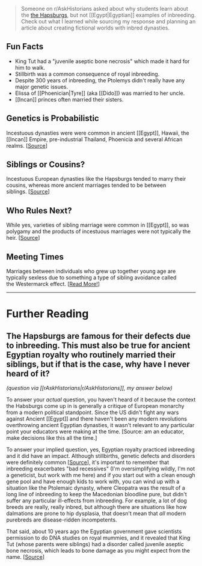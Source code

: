 
> Someone on r/AskHistorians asked about why students learn about the [the Hapsburgs](https://click.mailerlite.com/link/c/YT0xNDY5NDAzOTc4NzI1ODU2OTQ4JmM9YTdhMyZiPTM3MzUxMjMyNSZkPWcyejB0Mmg=.YQBUdUgbIPkQd7D0YjyaBY8TNgNAtOSX2Lho4keWQ58), but not [[Egypt|Egyptian]] examples of inbreeding. Check out what I learned while sourcing my response and planning an article about creating fictional worlds with inbred dynasties. 

## Fun Facts

*   King Tut had a "juvenile aseptic bone necrosis" which made it hard for him to walk.
*   Stillbirth was a common consequence of royal inbreeding. 
*   Despite 300 years of inbreeding, the Ptolemys didn't really have any major genetic issues. 
*   Elissa of [[Phoenician|Tyre]] (aka [[Dido]]) was married to her uncle. 
*   [[Incan]] princes often married their sisters.

## Genetics is Probabilistic

Incestuous dynasties were were common in ancient [[Egypt]], Hawaii, the [[Incan]] Empire, pre-industrial Thailand, Phoenicia and several African realms. \[[Source](https://click.mailerlite.com/link/c/YT0xNDY5NDAzOTc4NzI1ODU2OTQ4JmM9YTdhMyZiPTM3MzUxMjMzNyZkPWY4ZzdpM3o=.hU-jPfb-pUMjuU8jYMGjlL7Vhiu5CgAy6oLGTrP-Ub8)\]

## Siblings or Cousins?

Incestuous European dynasties like the Hapsburgs tended to marry their cousins, whereas more ancient marriages tended to be between siblings. \[[Source](https://click.mailerlite.com/link/c/YT0xNDY5NDAzOTc4NzI1ODU2OTQ4JmM9YTdhMyZiPTM3MzUxMjM1MiZkPXA1cDZwNHk=.gGA8mPQBdOU59q_vto5zbTy8AZdR4BPyI2qo144S9kM)\][](https://click.mailerlite.com/link/c/YT0xNDY5NDAzOTc4NzI1ODU2OTQ4JmM9YTdhMyZiPTM3MzUxMjM2MSZkPWY5YzFnNWk=.22RBWmwILhmfqicKqj2VY6qaEJxK_lFFh7vSQ4VlcR0)

## Who Rules Next?

While yes, varieties of sibling marriage were common in [[Egypt]], so was polygamy and the products of incestuous marriages were not typically the heir. \[[Source](https://click.mailerlite.com/link/c/YT0xNDY5NDAzOTc4NzI1ODU2OTQ4JmM9YTdhMyZiPTM3MzUxMjM3MCZkPWoxcjFqNHg=.2sR0n5Jejh-hjz9kEVs6LhePEJuZ61nc5LTSxa0EmKI)\]

## Meeting Times

Marriages between individuals who grew up together young age are typically sexless due to something a type of sibling avoidance called the Westermarck effect. \[[Read More!](https://click.mailerlite.com/link/c/YT0xNDY5NDAzOTc4NzI1ODU2OTQ4JmM9YTdhMyZiPTM3MzUxMjM4MiZkPWg0bzRzNGY=.NYRBREdyKVyExbaHeoIgnvKmVke-ycEymnphyxlyGu8)\]

---

# Further Reading

## The Hapsburgs are famous for their defects due to inbreeding. This must also be true for ancient Egyptian royalty who routinely married their siblings, but if that is the case, why have I never heard of it?

*(question via [[rAskHistorians|r/AskHistorians]], my answer below)*

To answer your _actual_ question, you haven't heard of it because the context the Habsburgs come up in is generally a critique of European monarchy from a modern political standpoint. Since the US didn't fight any wars against Ancient [[Egypt]] and there haven't been any modern revolutions overthrowing ancient Egyptian dynasties, it wasn't relevant to any particular point your educators were making at the time. \[Source: am an educator, make decisions like this all the time.\]

To answer your implied question, yes, Egyptian royalty practiced inbreeding and it did have an impact. Although stillbirths, genetic defects and disorders were definitely common \[[Source](https://www.medicalbag.com/home/features/grey-matter/impact-of-royal-inbreeding-part-iii/)\], it's important to remember that inbreeding exacerbates "bad recessives" (I'm oversimplifying wildly, I'm not a geneticist, but work with me here) and if you start out with a clean enough gene pool and have enough kids to work with, you can wind up with a situation like the Ptolemaic dynasty, where Cleopatra was the result of a long line of inbreeding to keep the Macedonian bloodline pure, but didn't suffer any particular ill-effects from inbreeding. For example, a lot of dog breeds are really, really inbred, but although there are situations like how dalmations are prone to hip dysplasia, that doesn't mean that _all_ modern purebreds are disease-ridden incompetents.

That said, about 10 years ago the Egyptian government gave scientists permission to do DNA studies on royal mummies, and it revealed that King Tut (whose parents were siblings) had a disorder called juvenile aseptic bone necrosis, which leads to bone damage as you might expect from the name. \[[Source](https://www.scientificamerican.com/article/king-tut-dna/)\]

 